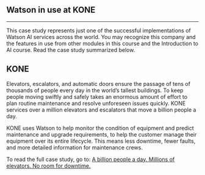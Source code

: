 ## Watson in use at KONE

*****

This case study represents just one of the successful implementations of Watson
AI services across the world. You may recognize this company and the features in
use from other modules in this course and the Introduction to AI course. Read
the case study summarized below.

## KONE

Elevators, escalators, and automatic doors ensure the passage of tens of
thousands of people every day in the world’s tallest buildings. To keep people
moving swiftly and safely takes an enormous amount of effort to plan routine
maintenance and resolve unforeseen issues quickly. KONE services over a million
elevators and escalators that move a billion people a day.

KONE uses Watson to help monitor the condition of equipment and predict
maintenance and upgrade requirements, to help the customer manage their
equipment over its entire lifecycle. This means less downtime, fewer faults, and
more detailed information for maintenance crews.

To read the full case study, go to: [A billion people a day. Millions of
elevators. No room for downtime.](https://www.ibm.com/watson/stories/kone/) 

